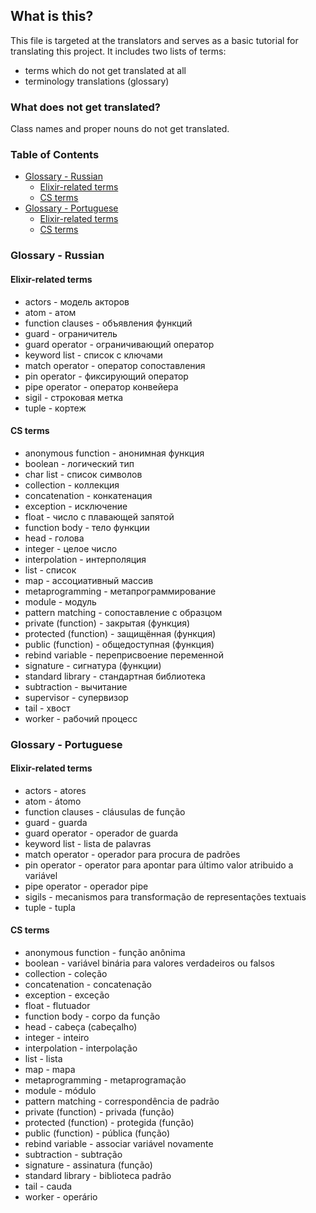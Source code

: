 ## What is this?

This file is targeted at the translators and serves as a basic tutorial for translating this project. It includes two lists of terms:
  - terms which do not get translated at all
  - terminology translations (glossary)

### What does not get translated?

Class names and proper nouns do not get translated.


### Table of Contents

- [Glossary - Russian](#glossary-russian)
	- [Elixir-related terms](#russian-elixir-related-terms)
	- [CS terms](#russian-cs-terms)
- [Glossary - Portuguese](#glossary-portuguese)
  - [Elixir-related terms](#portuguese-elixir-related-terms)
  - [CS terms](#portuguese-cs-terms)

### <a name="glossary-russian"></a> Glossary - Russian

#### <a name="russian-elixir-related-terms"></a> Elixir-related terms

- actors - модель акторов
- atom - атом
- function clauses - объявления функций
- guard - ограничитель
- guard operator - ограничивающий оператор
- keyword list - список с ключами
- match operator - оператор сопоставления
- pin operator - фиксирующий оператор
- pipe operator - оператор конвейера
- sigil - строковая метка
- tuple - кортеж

#### <a name="russian-cs-terms"></a> CS terms

- anonymous function - анонимная функция
- boolean - логический тип
- char list - список символов
- collection - коллекция
- concatenation - конкатенация
- exception - исключение
- float - число с плавающей запятой
- function body - тело функции
- head - голова
- integer - целое число
- interpolation - интерполяция
- list - список
- map - ассоциативный массив
- metaprogramming - метапрограммирование
- module - модуль
- pattern matching - сопоставление с образцом
- private (function) - закрытая (функция)
- protected (function) - защищённая (функция)
- public (function) - общедоступная (функция)
- rebind variable - переприсвоение переменной
- signature - сигнатура (функции)
- standard library - стандартная библиотека
- subtraction - вычитание
- supervisor - супервизор
- tail - хвост
- worker - рабочий процесс


### <a name="glossary-portuguese"></a> Glossary - Portuguese

#### <a name="portuguese-elixir-related-terms"></a> Elixir-related terms

- actors - atores
- atom - átomo
- function clauses - cláusulas de função
- guard - guarda
- guard operator - operador de guarda
- keyword list - lista de palavras
- match operator - operador para procura de padrões
- pin operator - operator para apontar para último valor atribuido a variável
- pipe operator - operador pipe
- sigils - mecanismos para transformação de representações textuais
- tuple - tupla

#### <a name="portuguese-cs-terms"></a> CS terms

- anonymous function - função anônima
- boolean - variável binária para valores verdadeiros ou falsos
- collection - coleção
- concatenation - concatenação
- exception - exceção
- float - flutuador
- function body - corpo da função
- head - cabeça (cabeçalho)
- integer - inteiro
- interpolation - interpolação
- list - lista
- map - mapa
- metaprogramming - metaprogramação
- module - módulo
- pattern matching - correspondência de padrão
- private (function) - privada (função)
- protected (function) - protegida (função)
- public (function) - pública (função)
- rebind variable - associar variável novamente
- subtraction - subtração
- signature - assinatura (função)
- standard library - biblioteca padrão
- tail - cauda
- worker - operário
